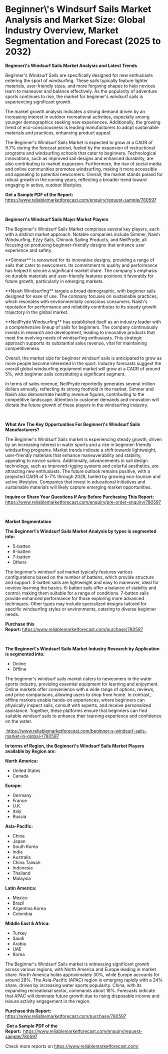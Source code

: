 <p><h1>Beginner\'s Windsurf Sails Market Analysis and Market Size: Global Industry Overview, Market Segmentation and Forecast (2025 to 2032)</h1></p><p><strong>Beginner\'s Windsurf Sails Market Analysis and Latest Trends</strong></p>
<p><p>Beginner's Windsurf Sails are specifically designed for new enthusiasts entering the sport of windsurfing. These sails typically feature lighter materials, user-friendly sizes, and more forgiving shapes to help novices learn to maneuver and balance effectively. As the popularity of adventure sports continues to rise, the market for beginner's windsurf sails is experiencing significant growth. </p><p>The market growth analysis indicates a strong demand driven by an increasing interest in outdoor recreational activities, especially among younger demographics seeking new experiences. Additionally, the growing trend of eco-consciousness is leading manufacturers to adopt sustainable materials and practices, enhancing product appeal.</p><p>The Beginner's Windsurf Sails Market is expected to grow at a CAGR of 9.7% during the forecast period, fueled by the expansion of instructional programs and windsurfing schools that cater to beginners. Technological innovations, such as improved sail designs and enhanced durability, are also contributing to market expansion. Furthermore, the rise of social media and online communities promotes windsurfing, making it more accessible and appealing to potential newcomers. Overall, the market stands poised for robust growth in the coming years, reflecting a broader trend toward engaging in active, outdoor lifestyles.</p></p>
<p><strong>Get a Sample PDF of the Report:&nbsp;</strong> <a href="https://www.reliablemarketforecast.com/enquiry/request-sample/780597?utm_campaign=2603&utm_medium=2&utm_source=Github&utm_content=ia&utm_term=26032025&utm_id=beginners-windsurf-sails">https://www.reliablemarketforecast.com/enquiry/request-sample/780597</a></p>
<p>&nbsp;</p>
<p><strong>Beginner\'s Windsurf Sails Major Market Players</strong></p>
<p><p>The Beginner's Windsurf Sails Market comprises several key players, each with a distinct market approach. Notable companies include Simmer, Naish Windsurfing, Ezzy Sails, Chinook Sailing Products, and NeilPryde, all focusing on producing beginner-friendly designs that enhance user experience and safety.</p><p>**Simmer** is renowned for its innovative designs, providing a range of sails that cater to newcomers. Its commitment to quality and performance has helped it secure a significant market share. The company's emphasis on durable materials and user-friendly features positions it favorably for future growth, particularly in emerging markets.</p><p>**Naish Windsurfing** targets a broad demographic, with beginner sails designed for ease of use. The company focuses on sustainable practices, which resonates with environmentally conscious consumers. Naish's reputation for performance and reliability contributes to its steady growth trajectory in the global market.</p><p>**NeilPryde Windsurfing** has established itself as an industry leader with a comprehensive lineup of sails for beginners. The company continuously invests in research and development, leading to innovative products that meet the evolving needs of windsurfing enthusiasts. This strategic approach supports its substantial sales revenue, vital for maintaining competitiveness.</p><p>Overall, the market size for beginner windsurf sails is anticipated to grow as more people become interested in the sport. Industry forecasts suggest the overall global windsurfing equipment market will grow at a CAGR of around 5%, with beginner sails constituting a significant segment.</p><p>In terms of sales revenue, NeilPryde reportedly generates several million dollars annually, reflecting its strong foothold in the market. Simmer and Naish also demonstrate healthy revenue figures, contributing to the competitive landscape. Attention to customer demands and innovation will dictate the future growth of these players in the windsurfing industry.</p></p>
<p>&nbsp;</p>
<p><strong>What Are The Key Opportunities For Beginner\'s Windsurf Sails Manufacturers?</strong></p>
<p><p>The Beginner's Windsurf Sails market is experiencing steady growth, driven by an increasing interest in water sports and a rise in beginner-friendly windsurfing programs. Market trends indicate a shift towards lightweight, user-friendly materials that enhance maneuverability and stability, appealing to novice sailors. Additionally, advancements in sail design technology, such as improved rigging systems and colorful aesthetics, are attracting new enthusiasts. The future outlook remains positive, with a projected CAGR of 5-7% through 2028, fueled by growing eco-tourism and active lifestyles. Companies that invest in educational initiatives and sustainable materials will likely capture emerging market opportunities.</p></p>
<p><strong>Inquire or Share Your Questions If Any Before Purchasing This Report:</strong> <a href="https://www.reliablemarketforecast.com/enquiry/pre-order-enquiry/780597?utm_campaign=2603&utm_medium=2&utm_source=Github&utm_content=ia&utm_term=26032025&utm_id=beginners-windsurf-sails">https://www.reliablemarketforecast.com/enquiry/pre-order-enquiry/780597</a></p>
<p>&nbsp;</p>
<p><strong>Market Segmentation</strong></p>
<p><strong>The Beginner\'s Windsurf Sails Market Analysis by types is segmented into:</strong></p>
<p><ul><li>5-batten</li><li>6-batten</li><li>7-batten</li><li>Others</li></ul></p>
<p><p>The beginner's windsurf sail market typically features various configurations based on the number of battens, which provide structure and support. 5-batten sails are lightweight and easy to maneuver, ideal for novices learning the basics. 6-batten sails offer a balance of stability and control, making them suitable for a range of conditions. 7-batten sails provide enhanced performance for those exploring more advanced techniques. Other types may include specialized designs tailored for specific windsurfing styles or environments, catering to diverse beginner needs.</p></p>
<p><strong>Purchase this Report:&nbsp;</strong><a href="https://www.reliablemarketforecast.com/purchase/780597?utm_campaign=2603&utm_medium=2&utm_source=Github&utm_content=ia&utm_term=26032025&utm_id=beginners-windsurf-sails">https://www.reliablemarketforecast.com/purchase/780597</a></p>
<p>&nbsp;</p>
<p><strong>The Beginner\'s Windsurf Sails Market Industry Research by Application is segmented into:</strong></p>
<p><ul><li>Online</li><li>Offline</li></ul></p>
<p><p>The beginner's windsurf sails market caters to newcomers in the water sports industry, providing essential equipment for learning and enjoyment. Online markets offer convenience with a wide range of options, reviews, and price comparisons, allowing users to shop from home. In contrast, offline markets enable hands-on experiences, where beginners can physically inspect sails, consult with experts, and receive personalized assistance. Together, these platforms ensure that beginners can find suitable windsurf sails to enhance their learning experience and confidence on the water.</p></p>
<p><a href="https://www.reliablemarketforecast.com/beginner-s-windsurf-sails-market-in-global-r780597?utm_campaign=2603&utm_medium=2&utm_source=Github&utm_content=ia&utm_term=26032025&utm_id=beginners-windsurf-sails">&nbsp;https://www.reliablemarketforecast.com/beginner-s-windsurf-sails-market-in-global-r780597</a></p>
<p><strong>In terms of Region, the Beginner\'s Windsurf Sails Market Players available by Region are:</strong></p>
<p>
    <p> <strong> North America: </strong>
        <ul>
            <li>United States</li>
            <li>Canada</li>
        </ul>
        </p> 
    <p> <strong> Europe: </strong>
        <ul>
            <li>Germany</li>
            <li>France</li>
            <li>U.K.</li>
            <li>Italy</li>
            <li>Russia</li>
        </ul>
        </p> 
    <p> <strong> Asia-Pacific: </strong>
        <ul>
            <li>China</li>
            <li>Japan</li>
            <li>South Korea</li>
            <li>India</li>
            <li>Australia</li>
            <li>China Taiwan</li>
            <li>Indonesia</li>
            <li>Thailand</li>
            <li>Malaysia</li>
        </ul>
        </p> 
    <p> <strong> Latin America: </strong>
        <ul>
            <li>Mexico</li>
            <li>Brazil</li>
            <li>Argentina Korea</li>
            <li>Colombia</li>
        </ul>
        </p> 
    <p> <strong> Middle East & Africa: </strong>
        <ul>
            <li>Turkey</li>
            <li>Saudi</li>
            <li>Arabia</li>
            <li>UAE</li>
            <li>Korea</li>
        </ul>
    </p>
    </p>
<p><p>The Beginner's Windsurf Sails market is witnessing significant growth across various regions, with North America and Europe leading in market share. North America holds approximately 30%, while Europe accounts for around 28%. The Asia-Pacific (APAC) region is emerging rapidly with a 24% share, driven by increasing water sports popularity. China, with its expanding recreational sector, commands about 18%. Forecasts indicate that APAC will dominate future growth due to rising disposable income and leisure activity engagement in the region.</p></p>
<p><strong>Purchase this Report: </strong><a href="https://www.reliablemarketforecast.com/purchase/780597?utm_campaign=2603&utm_medium=2&utm_source=Github&utm_content=ia&utm_term=26032025&utm_id=beginners-windsurf-sails">https://www.reliablemarketforecast.com/purchase/780597</a></p>
<p>&nbsp;<strong>Get a Sample PDF of the Report:&nbsp;&nbsp;</strong><a href="https://www.reliablemarketforecast.com/enquiry/request-sample/780597?utm_campaign=2603&utm_medium=2&utm_source=Github&utm_content=ia&utm_term=26032025&utm_id=beginners-windsurf-sails">https://www.reliablemarketforecast.com/enquiry/request-sample/780597</a></p>
<p><strong></strong></p>
<p>Check more reports on <a href="https://www.reliablemarketforecast.com/?utm_campaign=2603&utm_medium=2&utm_source=Github&utm_content=ia&utm_term=26032025&utm_id=beginners-windsurf-sails">https://www.reliablemarketforecast.com/</a></p>